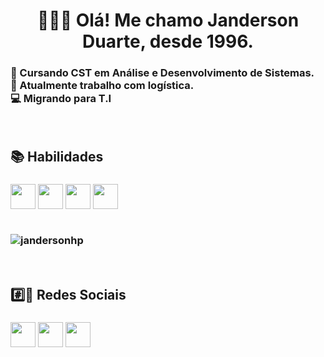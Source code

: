 <h1 align="center">👨🏻‍💻 Olá! Me chamo Janderson Duarte, desde 1996.</h1>
<h3>📖 Cursando CST em Análise e Desenvolvimento de Sistemas. <br>
🧰 Atualmente trabalho com logística. <br>
💻 Migrando para T.I</h3>
<br>
<h2>📚 Habilidades</h2>
<h3>
<img src="https://cdn.jsdelivr.net/gh/devicons/devicon@latest/icons/python/python-original.svg" width="40" height="40"/>
<img src="https://cdn.jsdelivr.net/gh/devicons/devicon@latest/icons/html5/html5-original-wordmark.svg" width="40" height="40"/>
<img src="https://cdn.jsdelivr.net/gh/devicons/devicon@latest/icons/java/java-original.svg" width="40" height="40"/>
<img src="https://cdn.jsdelivr.net/gh/devicons/devicon/icons/linux/linux-original.svg" width="40" height="40"/>
<br><br>
<p><img src="https://github-readme-stats.vercel.app/api/top-langs?username=jandersonhp&show_icons=true&theme=dark&locale=en&layout=compact" alt="jandersonhp" /></p>
</h3>
<br>
<h2>#️⃣🔗 Redes Sociais</h2>
<h3>
<a href="https://www.facebook.com/jyriver/"><img src="https://upload.wikimedia.org/wikipedia/commons/thumb/5/51/Facebook_f_logo_%282019%29.svg/960px-Facebook_f_logo_%282019%29.svg.png" width="40" height"40"></a>
<a href="https://www.linkedin.com/in/jandersonduarteabr/"><img src="https://upload.wikimedia.org/wikipedia/commons/thumb/c/ca/LinkedIn_logo_initials.png/960px-LinkedIn_logo_initials.png" width="40" height"40"></a>
<a href="https://www.instagram.com/jandao1403/"><img src="https://upload.wikimedia.org/wikipedia/commons/a/a5/Instagram_icon.png" width="40" height"40"></a>
</h3>
